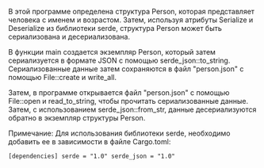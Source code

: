 В этой программе определена структура Person, которая представляет человека с именем и возрастом. Затем, используя атрибуты Serialize и Deserialize из библиотеки serde, структура Person может быть сериализована и десериализована.

В функции main создается экземпляр Person, который затем сериализуется в формате JSON с помощью serde_json::to_string. Сериализованные данные затем сохраняются в файл "person.json" с помощью File::create и write_all.

Затем, в программе открывается файл "person.json" с помощью File::open и read_to_string, чтобы прочитать сериализованные данные. Затем, с использованием serde_json::from_str, данные десериализуются обратно в экземпляр структуры Person.

Примечание: Для использования библиотеки serde, необходимо добавить ее в зависимости в файле Cargo.toml:

`[dependencies]
serde = "1.0"
serde_json = "1.0"`
